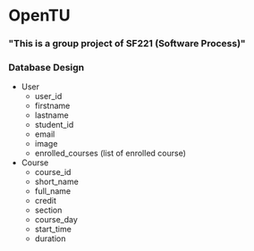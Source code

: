 # OpenTU
### "This is a group project of SF221 (Software Process)"

### Database Design
- User
    - user_id
    - firstname
    - lastname
    - student_id
    - email
    - image
    - enrolled_courses (list of enrolled course)
- Course
    - course_id
    - short_name
    - full_name
    - credit
    - section
    - course_day
    - start_time
    - duration
